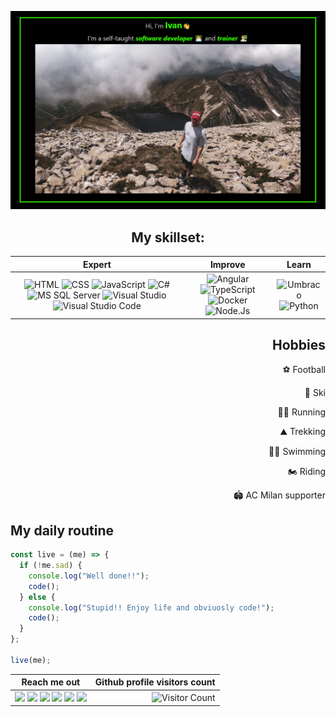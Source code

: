 ![ cover photo info](img/banner.png)

<h2 align="center">My skillset:</h2>

<div align="center">

|                                                                                                                                                                                                                                                                                                                                                                                                                                               Expert                                                                                                                                                                                                                                                                                                                                                                                                                                                |                                                                                                                                                                                                                                          Improve                                                                                                                                                                                                                                          |                                                                                                                   Learn                                                                                                                   |
| :-------------------------------------------------------------------------------------------------------------------------------------------------------------------------------------------------------------------------------------------------------------------------------------------------------------------------------------------------------------------------------------------------------------------------------------------------------------------------------------------------------------------------------------------------------------------------------------------------------------------------------------------------------------------------------------------------------------------------------------------------------------------------------------------------------------------------------------------------------------------------------------------------: | :---------------------------------------------------------------------------------------------------------------------------------------------------------------------------------------------------------------------------------------------------------------------------------------------------------------------------------------------------------------------------------------------------------------------------------------------------------------------------------------: | :---------------------------------------------------------------------------------------------------------------------------------------------------------------------------------------------------------------------------------------: |
| ![HTML](https://img.shields.io/badge/html%20-%23E34F26.svg?&style=for-the-badge&logo=html5&logoColor=black) ![CSS](https://img.shields.io/badge/css%20-%231572B6.svg?&style=for-the-badge&logo=css3&logoColor=black) ![JavaScript](https://img.shields.io/badge/JavaScript%20-%23F7DF1E.svg?&style=for-the-badge&logo=JavaScript&logoColor=black) ![C#](https://img.shields.io/badge/C%20Sharp%20-%2323912.svg?&style=for-the-badge&logo=C%20Sharp&logoColor=black) <br> ![MS SQL Server](https://img.shields.io/badge/SQL%20Server%20-%23CC2927.svg?&style=for-the-badge&logo=C%20Sharp&logoColor=black) ![Visual Studio](https://img.shields.io/badge/Visual%20Studio%20-%235C2D91.svg?&style=for-the-badge&logo=Visual%20Studio&logoColor=black) ![Visual Studio Code](https://img.shields.io/badge/VS%20Code%20-%23007ACC.svg?&style=for-the-badge&logo=Visual%20Studio%20Code&logoColor=black) | ![Angular](https://img.shields.io/badge/Angular%20-%23DD0031.svg?&style=for-the-badge&logo=Angular&logoColor=black) ![TypeScript](https://img.shields.io/badge/TypeScript%20-%23007ACC.svg?&style=for-the-badge&logo=TypeScript&logoColor=black)<br> ![Docker](https://img.shields.io/badge/Docker%20-%232496ED.svg?&style=for-the-badge&logo=Docker&logoColor=black) ![Node.Js](https://img.shields.io/badge/Node.Js%20-%23339933.svg?&style=for-the-badge&logo=Node.Js&logoColor=black) | ![Umbraco](https://img.shields.io/badge/Umbraco%20-%2300BEC1.svg?&style=for-the-badge&logo=Umbraco&logoColor=black) <br> ![Python](https://img.shields.io/badge/Python%20-%233776AB.svg?&style=for-the-badge&logo=Python&logoColor=black) |

</div>

<div align="right">
<h2>Hobbies</h2> 
<p>⚽ Football</p>
<p>🎿 Ski</p>
<p>🏃‍♂️ Running</p>
<p>⛰️ Trekking</p>
<p>🏊‍♂️ Swimming</p>
<p>🏍️ Riding</p>
<p>🏟️ AC Milan supporter</p>
</div>

## My daily routine

```javascript
const live = (me) => {
  if (!me.sad) {
    console.log("Well done!!");
    code();
  } else {
    console.log("Stupid!! Enjoy life and obviuosly code!");
    code();
  }
};

live(me);
```

<div align="center">

| Reach me out                                                                                                                                                                                                                                                                                                                                                                                                                                                                                                                                                                                                                                                                                                                                                                                                                                                                                                                                                                                                                                                       |                                              Github profile visitors count |
| ------------------------------------------------------------------------------------------------------------------------------------------------------------------------------------------------------------------------------------------------------------------------------------------------------------------------------------------------------------------------------------------------------------------------------------------------------------------------------------------------------------------------------------------------------------------------------------------------------------------------------------------------------------------------------------------------------------------------------------------------------------------------------------------------------------------------------------------------------------------------------------------------------------------------------------------------------------------------------------------------------------------------------------------------------------------ | -------------------------------------------------------------------------: |
| [<img src="https://img.shields.io/static/v1?label=tweet&message=%20&style=for-the-badge&color=1DA1F2&logo=twitter"/>](https://twitter.com/PesentiIvan) [<img src="https://img.shields.io/static/v1?label=linkedin&message=%20&style=for-the-badge&color=0077B5&logoColor=0077B5&logo=LinkedIn"/>](https://www.linkedin.com/in/ivan-pesenti-735232119/) [<img src="https://img.shields.io/static/v1?label=facebook&message=%20&style=for-the-badge&color=1877F2&logo=Facebook"/>](https://www.facebook.com/ivan.pesenti.52/) [<img src="https://img.shields.io/static/v1?label=instagram&message=%20&style=for-the-badge&color=E4405F&logo=Instagram"/>](https://www.instagram.com/ivan_pesenti/?hl=it) [<img src="https://img.shields.io/static/v1?label=mail&message=%20&style=for-the-badge&color=D14836&logo=Gmail"/>](mailto:ivan.pesenti.dev@gmail.com?subject=Mail%20from%20GitHub) [<img src="https://img.shields.io/static/v1?label=discord&message=%20&style=for-the-badge&color=7289DA&logo=Discord"/>](https://discordapp.com/users/750370897105518644) | ![Visitor Count](https://profile-counter.glitch.me/ivan-pesenti/count.svg) |

</div>

<!--
**ivan-pesenti/ivan-pesenti** is a ✨ _special_ ✨ repository because its `README.md` (this file) appears on your GitHub profile.

Here are some ideas to get you started:

- 🔭 I’m currently working on ...
- 🌱 I’m currently learning ...
- 👯 I’m looking to collaborate on ...
- 🤔 I’m looking for help with ...
- 💬 Ask me about ...
- 📫 How to reach me: ...
- 😄 Pronouns: ...
- ⚡ Fun fact: ...
-->
